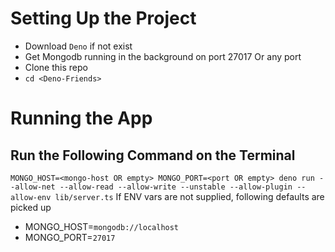 # Setting Up the Project
- Download `Deno` if not exist
- Get Mongodb running in the background on port 27017 Or any port
- Clone this repo
- `cd <Deno-Friends>`
# Running the App
## Run the Following Command on the Terminal
```MONGO_HOST=<mongo-host OR empty> MONGO_PORT=<port OR empty> deno run --allow-net --allow-read --allow-write --unstable --allow-plugin --allow-env lib/server.ts```
If ENV vars are not supplied, following defaults are picked up
- MONGO_HOST=`mongodb://localhost`
- MONGO_PORT=`27017`